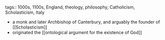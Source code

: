 tags:: 1000s, 1100s, England, theology, philosophy, Catholicism, Scholasticism, Italy

- a monk and later Archbishop of Canterbury, and arguably the founder of [[Scholasticism]]
- originated the [[ontological argument for the existence of God]]